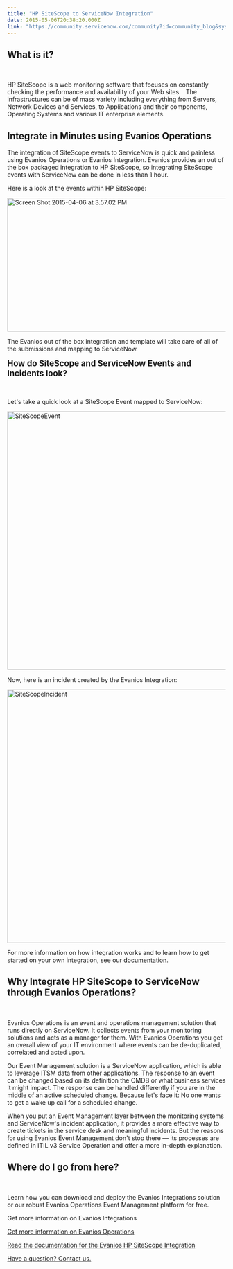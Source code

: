 ```yaml
---
title: "HP SiteScope to ServiceNow Integration"
date: 2015-05-06T20:38:20.000Z
link: "https://community.servicenow.com/community?id=community_blog&sys_id=b0ecea65dbd0dbc01dcaf3231f9619a0"
---
```

<h2><strong>What is it?</strong></h2><p><strong><br/></strong></p><p>HP SiteScope is a web monitoring software that focuses on constantly checking the performance and availability of your Web sites.   The infrastructures can be of mass variety including everything from Servers, Network Devices and Services, to Applications and their components, Operating Systems and various IT enterprise elements.</p><h2></h2><h2><strong>Integrate in Minutes using Evanios Operations<br/> </strong></h2><p>The integration of SiteScope events to ServiceNow is quick and painless using Evanios Operations or Evanios Integration. Evanios provides an out of the box packaged integration to HP SiteScope, so integrating SiteScope events with ServiceNow can be done in less than 1 hour.</p><p>Here is a look at the events within HP SiteScope:</p><p></p><p><a href="http://www.evanios.com/site/wp-content/uploads/2015/04/Screen-Shot-2015-04-06-at-3.57.02-PM.png"><img alt="Screen Shot 2015-04-06 at 3.57.02 PM" class="wp-image-2238 alignnone jiveImage" height="309" src="http://www.evanios.com/site/wp-content/uploads/2015/04/Screen-Shot-2015-04-06-at-3.57.02-PM.png" width="617"/></a></p><p></p><p>The Evanios out of the box integration and template will take care of all of the submissions and mapping to ServiceNow.</p><p></p><p><span style="font-size: 14pt;"><strong>How do SiteScope and ServiceNow Events and Incidents look?</strong></span></p><p><strong><br/></strong></p><p>Let's take a quick look at a SiteScope Event mapped to ServiceNow:</p><p><a href="http://www.evanios.com/site/wp-content/uploads/2015/04/SiteScopeEvent.jpg"><img alt="SiteScopeEvent" class="wp-image-2253 size-full alignnone jiveImage" height="597" src="http://www.evanios.com/site/wp-content/uploads/2015/04/SiteScopeEvent.jpg" width="1048"/></a></p><p></p><p>Now, here is an incident created by the Evanios Integration:</p><p></p><p><a href="http://www.evanios.com/site/wp-content/uploads/2015/04/SiteScopeIncident.jpg"><img alt="SiteScopeIncident" class="wp-image-2254 size-full alignnone jiveImage" height="585" src="http://www.evanios.com/site/wp-content/uploads/2015/04/SiteScopeIncident.jpg" width="861"/></a></p><p></p><p>For more information on how integration works and to learn how to get started on your own integration, see our <a title="w.evanios.com/mwiki/index.php?title=HP_SiteScope_Packaged_Integration" href="http://www.evanios.com/mwiki/index.php?title=HP_SiteScope_Packaged_Integration">documentation</a>.</p><h2></h2><h2><strong>Why Integrate HP SiteScope to ServiceNow through Evanios Operations?</strong></h2><p><strong><br/></strong></p><p>Evanios Operations is an event and operations management solution that runs directly on ServiceNow. It collects events from your monitoring solutions and acts as a manager for them. With Evanios Operations you get an overall view of your IT environment where events can be de-duplicated, correlated and acted upon.</p><p></p><p>Our Event Management solution is a ServiceNow application, which is able to leverage ITSM data from other applications. The response to an event can be changed based on its definition the CMDB or what business services it might impact. The response can be handled differently if you are in the middle of an active scheduled change. Because let's face it: No one wants to get a wake up call for a scheduled change.</p><p></p><p>When you put an Event Management layer between the monitoring systems and ServiceNow's incident application, it provides a more effective way to create tickets in the service desk and meaningful incidents. But the reasons for using Evanios Event Management don't stop there — its processes are defined in ITIL v3 Service Operation and offer a more in-depth explanation.</p><p></p><h2><strong>Where do I go from here?</strong></h2><p><strong><br/></strong></p><p>Learn how you can download and deploy the Evanios Integrations solution or our robust Evanios Operations Event Management platform for free.</p><p></p><p><a>Get more information on Evanios Integrations</a></p><p><a title="w.evanios.com/site/evanios-operations/" href="http://www.evanios.com/site/evanios-operations/">Get more information on Evanios Operations</a></p><p><a title="w.evanios.com/mwiki/index.php?title=HP_SiteScope_Packaged_Integration" href="http://www.evanios.com/mwiki/index.php?title=HP_SiteScope_Packaged_Integration">Read the documentation for the Evanios HP SiteScope Integration</a></p><p><a title="w.evanios.com/site/contact/" href="http://www.evanios.com/site/contact/">Have a question? Contact us.</a></p>